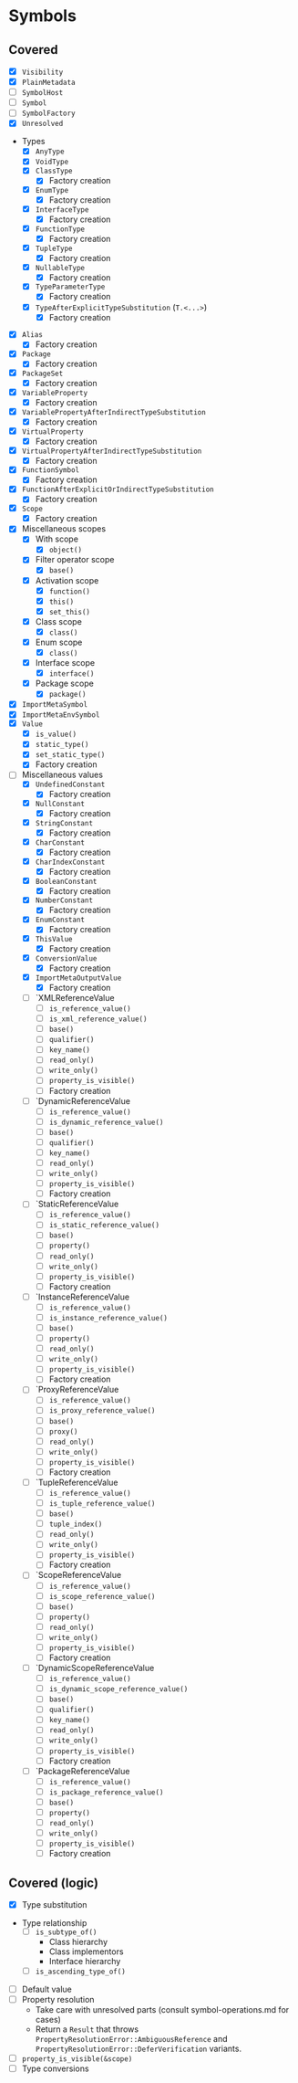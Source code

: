 # Symbols

## Covered

* [x] `Visibility`
* [x] `PlainMetadata`
* [ ] `SymbolHost`
* [ ] `Symbol`
* [ ] `SymbolFactory`
* [x] `Unresolved`
* Types
  * [x] `AnyType`
  * [x] `VoidType`
  * [x] `ClassType`
    * [x] Factory creation
  * [x] `EnumType`
    * [x] Factory creation
  * [x] `InterfaceType`
    * [x] Factory creation
  * [x] `FunctionType`
    * [x] Factory creation
  * [x] `TupleType`
    * [x] Factory creation
  * [x] `NullableType`
    * [x] Factory creation
  * [x] `TypeParameterType`
    * [x] Factory creation
  * [x] `TypeAfterExplicitTypeSubstitution` (`T.<...>`)
    * [x] Factory creation
* [x] `Alias`
  * [x] Factory creation
* [x] `Package`
  * [x] Factory creation
* [x] `PackageSet`
  * [x] Factory creation
* [x] `VariableProperty`
  * [x] Factory creation
* [x] `VariablePropertyAfterIndirectTypeSubstitution`
  * [x] Factory creation
* [x] `VirtualProperty`
  * [x] Factory creation
* [x] `VirtualPropertyAfterIndirectTypeSubstitution`
  * [x] Factory creation
* [x] `FunctionSymbol`
  * [x] Factory creation
* [x] `FunctionAfterExplicitOrIndirectTypeSubstitution`
  * [x] Factory creation
* [x] `Scope`
  * [x] Factory creation
* [x] Miscellaneous scopes
  * [x] With scope
    * [x] `object()`
  * [x] Filter operator scope
    * [x] `base()`
  * [x] Activation scope
    * [x] `function()`
    * [x] `this()`
    * [x] `set_this()`
  * [x] Class scope
    * [x] `class()`
  * [x] Enum scope
    * [x] `class()`
  * [x] Interface scope
    * [x] `interface()`
  * [x] Package scope
    * [x] `package()`
* [x] `ImportMetaSymbol`
* [x] `ImportMetaEnvSymbol`
* [x] `Value`
  * [x] `is_value()`
  * [x] `static_type()`
  * [x] `set_static_type()`
  * [x] Factory creation
* [ ] Miscellaneous values
  * [x] `UndefinedConstant`
    * [x] Factory creation
  * [x] `NullConstant`
    * [x] Factory creation
  * [x] `StringConstant`
    * [x] Factory creation
  * [x] `CharConstant`
    * [x] Factory creation
  * [x] `CharIndexConstant`
    * [x] Factory creation
  * [x] `BooleanConstant`
    * [x] Factory creation
  * [x] `NumberConstant`
    * [x] Factory creation
  * [x] `EnumConstant`
    * [x] Factory creation
  * [x] `ThisValue`
    * [x] Factory creation
  * [x] `ConversionValue`
    * [x] Factory creation
  * [x] `ImportMetaOutputValue`
    * [x] Factory creation
  * [ ] `XMLReferenceValue
    * [ ] `is_reference_value()`
    * [ ] `is_xml_reference_value()`
    * [ ] `base()`
    * [ ] `qualifier()`
    * [ ] `key_name()`
    * [ ] `read_only()`
    * [ ] `write_only()`
    * [ ] `property_is_visible()`
    * [ ] Factory creation
  * [ ] `DynamicReferenceValue
    * [ ] `is_reference_value()`
    * [ ] `is_dynamic_reference_value()`
    * [ ] `base()`
    * [ ] `qualifier()`
    * [ ] `key_name()`
    * [ ] `read_only()`
    * [ ] `write_only()`
    * [ ] `property_is_visible()`
    * [ ] Factory creation
  * [ ] `StaticReferenceValue
    * [ ] `is_reference_value()`
    * [ ] `is_static_reference_value()`
    * [ ] `base()`
    * [ ] `property()`
    * [ ] `read_only()`
    * [ ] `write_only()`
    * [ ] `property_is_visible()`
    * [ ] Factory creation
  * [ ] `InstanceReferenceValue
    * [ ] `is_reference_value()`
    * [ ] `is_instance_reference_value()`
    * [ ] `base()`
    * [ ] `property()`
    * [ ] `read_only()`
    * [ ] `write_only()`
    * [ ] `property_is_visible()`
    * [ ] Factory creation
  * [ ] `ProxyReferenceValue
    * [ ] `is_reference_value()`
    * [ ] `is_proxy_reference_value()`
    * [ ] `base()`
    * [ ] `proxy()`
    * [ ] `read_only()`
    * [ ] `write_only()`
    * [ ] `property_is_visible()`
    * [ ] Factory creation
  * [ ] `TupleReferenceValue
    * [ ] `is_reference_value()`
    * [ ] `is_tuple_reference_value()`
    * [ ] `base()`
    * [ ] `tuple_index()`
    * [ ] `read_only()`
    * [ ] `write_only()`
    * [ ] `property_is_visible()`
    * [ ] Factory creation
  * [ ] `ScopeReferenceValue
    * [ ] `is_reference_value()`
    * [ ] `is_scope_reference_value()`
    * [ ] `base()`
    * [ ] `property()`
    * [ ] `read_only()`
    * [ ] `write_only()`
    * [ ] `property_is_visible()`
    * [ ] Factory creation
  * [ ] `DynamicScopeReferenceValue
    * [ ] `is_reference_value()`
    * [ ] `is_dynamic_scope_reference_value()`
    * [ ] `base()`
    * [ ] `qualifier()`
    * [ ] `key_name()`
    * [ ] `read_only()`
    * [ ] `write_only()`
    * [ ] `property_is_visible()`
    * [ ] Factory creation
  * [ ] `PackageReferenceValue
    * [ ] `is_reference_value()`
    * [ ] `is_package_reference_value()`
    * [ ] `base()`
    * [ ] `property()`
    * [ ] `read_only()`
    * [ ] `write_only()`
    * [ ] `property_is_visible()`
    * [ ] Factory creation

## Covered (logic)

* [x] Type substitution
* Type relationship
  * [ ] `is_subtype_of()`
    * Class hierarchy
    * Class implementors
    * Interface hierarchy
  * [ ] `is_ascending_type_of()`
* [ ] Default value
* [ ] Property resolution
  * Take care with unresolved parts (consult symbol-operations.md for cases)
  * Return a `Result` that throws `PropertyResolutionError::AmbiguousReference` and `PropertyResolutionError::DeferVerification` variants.
* [ ] `property_is_visible(&scope)`
* [ ] Type conversions